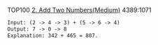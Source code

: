 TOP100
[2. Add Two Numbers(Medium)](https://leetcode.com/problems/add-two-numbers/)
4389:1071

```html
Input: (2 -> 4 -> 3) + (5 -> 6 -> 4)
Output: 7 -> 0 -> 8
Explanation: 342 + 465 = 807.
```
